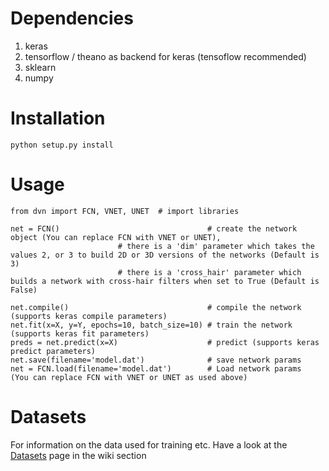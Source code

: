 # Dependencies
1. keras
2. tensorflow / theano as backend for keras (tensoflow recommended)
3. sklearn
4. numpy


# Installation
`python setup.py install`

# Usage
```
from dvn import FCN, VNET, UNET  # import libraries

net = FCN()                                 # create the network object (You can replace FCN with VNET or UNET),
					    # there is a 'dim' parameter which takes the values 2, or 3 to build 2D or 3D versions of the networks (Default is 3)
					    # there is a 'cross_hair' parameter which builds a network with cross-hair filters when set to True (Default is False)

net.compile()                               # compile the network (supports keras compile parameters)
net.fit(x=X, y=Y, epochs=10, batch_size=10) # train the network (supports keras fit parameters)
preds = net.predict(x=X)                    # predict (supports keras predict parameters)
net.save(filename='model.dat')              # save network params
net = FCN.load(filename='model.dat')        # Load network params  (You can replace FCN with VNET or UNET as used above)
```
# Datasets
For information on the data used for training etc. Have a look at the [Datasets](https://github.com/giesekow/deepvesselnet/wiki/Datasets) page in the wiki section 
